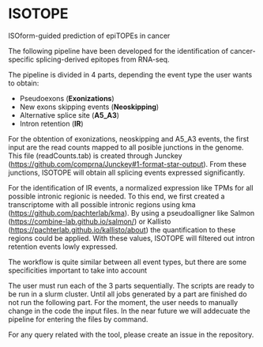 # ISOTOPE
ISOform-guided prediction of epiTOPEs in cancer

The following pipeline have been developed for the identification of cancer-specific splicing-derived epitopes from RNA-seq. 

The pipeline is divided in 4 parts, depending the event type the user wants to obtain:

   * Pseudoexons (**Exonizations**)
   * New exons skipping events (**Neoskipping**)
   * Alternative splice site (**A5_A3**)
   * Intron retention (**IR**)
   
For the obtention of exonizations, neoskipping and A5_A3 events, the first input are the read counts mapped to all posible junctions in the genome. This file (readCounts.tab) is created through Junckey (https://github.com/comprna/Junckey#1-format-star-output). From these junctions, ISOTOPE will obtain all splicing events expressed significantly.

For the identification of IR events, a normalized expression like TPMs for all possible intronic regionic is needed. To this end, we first created a transcriptome with all possible intronic regions using kma (https://github.com/pachterlab/kma). By using a pseudoalligner like Salmon (https://combine-lab.github.io/salmon/) or Kallisto (https://pachterlab.github.io/kallisto/about) the quantification to these regions could be applied. With these values, ISOTOPE will filtered out intron retention events lowly expressed.


The workflow is quite similar between all event types, but there are some specificities important to take into account 
   
The user must run each of the 3 parts sequentially. The scripts are ready to be run in a slurm cluster. Until all jobs generated by a part are finished do not run the following part. For the moment, the user needs to manually change in the code the input files. In the near future we will addecuate the pipeline for entering the files by command.

For any query related with the tool, please create an issue in the repository. 
